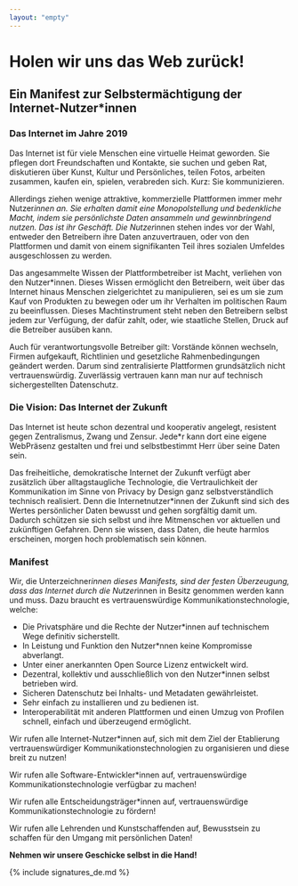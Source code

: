 ```yaml
---
layout: "empty"
---
```

# Holen wir uns das Web zurück!

## Ein Manifest zur Selbstermächtigung der Internet-Nutzer*innen

### Das Internet im Jahre 2019

Das Internet ist für viele Menschen eine virtuelle Heimat geworden. Sie pflegen dort Freundschaften und Kontakte, sie suchen und geben Rat, diskutieren über Kunst, Kultur und Persönliches, teilen Fotos, arbeiten zusammen, kaufen ein, spielen, verabreden sich. Kurz: Sie kommunizieren.

Allerdings ziehen wenige attraktive, kommerzielle Plattformen immer mehr Nutzer*innen an. Sie erhalten damit eine Monopolstellung und bedenkliche Macht, indem sie persönlichste Daten ansammeln und gewinnbringend nutzen. Das ist ihr Geschäft. Die Nutzer*innen stehen indes vor der Wahl, entweder den Betreibern ihre Daten an­zuvertrauen, oder von den Plattformen und damit von einem signifikanten Teil ihres sozialen Umfeldes ausge­schlossen zu werden.

Das angesammelte Wissen der Plattformbetreiber ist Macht, verliehen von den Nutzer*innen. Dieses Wissen er­möglicht den Betreibern, weit über das Internet hinaus Menschen zielgerichtet zu manipulieren, sei es um sie zum Kauf von Produkten zu bewegen oder um ihr Verhalten im politischen Raum zu beeinflussen. Dieses Machtinstru­ment steht neben den Betreibern selbst jedem zur Verfügung, der dafür zahlt, oder, wie staatliche Stellen, Druck auf die Betreiber ausüben kann.

Auch für verantwortungsvolle Betreiber gilt: Vorstände können wechseln, Firmen aufgekauft, Richtlinien und ge­setzliche Rahmenbedingungen geändert werden. Darum sind zentralisierte Plattformen grundsätzlich nicht ver­trauenswürdig. Zuverlässig vertrauen kann man nur auf technisch sichergestellten Datenschutz.


### Die Vision: Das Internet der Zukunft

Das Internet ist heute schon dezentral und kooperativ angelegt, resistent gegen Zentralismus, Zwang und Zensur. Jede*r kann dort eine eigene WebPräsenz gestalten und frei und selbstbestimmt Herr über seine Daten sein.

Das freiheitliche, demokratische Internet der Zukunft verfügt aber zusätzlich über alltagstaugliche Technologie, die Vertraulichkeit der Kommunikation im Sinne von Privacy by Design ganz selbstverständlich technisch reali­siert. Denn die Internetnutzer*innen der Zukunft sind sich des Wertes persönlicher Daten bewusst und gehen sorg­fältig damit um. Dadurch schützen sie sich selbst und ihre Mitmenschen vor aktuellen und zukünftigen Gefahren. Denn sie wissen, dass Daten, die heute harmlos erscheinen, morgen hoch problematisch sein können.


### Manifest

Wir, die Unterzeichner*innen dieses Manifests, sind der festen Überzeugung, dass das Internet durch die Nutzer*innen in Besitz genommen werden kann und muss.
Dazu braucht es vertrauenswürdige Kommunikationstechnologie, welche:

   * Die Privatsphäre und die Rechte der Nutzer*innen auf technischem Wege definitiv sicherstellt.
   * In Leistung und Funktion den Nutzer*nnen keine Kompromisse abverlangt.
   * Unter einer anerkannten Open Source Lizenz entwickelt wird.
   * Dezentral, kollektiv und ausschließlich von den Nutzer*innen selbst betrieben wird.
   * Sicheren Datenschutz bei Inhalts- und Metadaten gewährleistet.
   * Sehr einfach zu installieren und zu bedienen ist.
   * Interoperabilität mit anderen Plattformen und einen Umzug von Profilen schnell, einfach und überzeu­gend ermöglicht.

Wir rufen alle Internet-Nutzer*innen auf, sich mit dem Ziel der Etablierung vertrauenswürdiger Kommunikations­technologien zu organisieren und diese breit zu nutzen!

Wir rufen alle Software-Entwickler*innen auf, vertrauenswürdige Kommunikationstechnologie verfügbar zu ma­chen!

Wir rufen alle Entscheidungsträger*innen auf, vertrauenswürdige Kommunikationstechnologie zu fördern!

Wir rufen alle Lehrenden und Kunstschaffenden auf, Bewusstsein zu schaffen für den Umgang mit persönlichen Daten!

**Nehmen wir unsere Geschicke selbst in die Hand!**

{% include signatures_de.md %}

